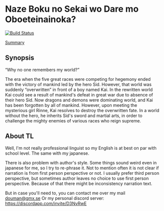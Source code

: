 # Naze Boku no Sekai wo Dare mo Oboeteinainoka?

[![Build Status](https://travis-ci.org/DoumanAsh/Naze_Boku_no_Sekai_wo_Dare_mo_Oboeteinainoka.svg?branch=master)](https://travis-ci.org/DoumanAsh/Naze_Boku_no_Sekai_wo_Dare_mo_Oboeteinainoka)

[Summary](src/SUMMARY.md)

## Synopsis

“Why no one remembers my world?”

The era when the five great races were competing for hegemony ended with the victory of mankind led by the hero Sid.
However, that world was suddenly “overwritten” in front of a boy named Kai.
In the rewritten world Kai could see a result of mankind's defeat in great war due to absence of their hero Sid.
Now dragons and demons were dominating world, and Kai has been forgotten by all of mankind.
However, upon meeting the mysterious girl Rinne, Kai resolves to destroy the overwritten fate.
In a world without the hero, he inherits Sid's sword and martial arts, in order to challenge the mighty enemies of various races who reign supreme.

## About TL

Well, I'm not really professional linguist so my English is at best on par with school level.
The same with my japanese.

There is also problem with author's style.
Some things sound weird even in japanese for me, so I try to re-phrase it.
Not to mention often it is not clear if narration is from first person perspective or not.
I usually prefer third person perspective, but sometimes author leaves no choice to use first person perspective.
Because of that there might be inconsistency narration text.

But in case you'll need to, you can contact me over my mail [douman@gmx.se](mailto:douman@gmx.se)
Or my personal discord server: https://discordapp.com/invite/D3NvRwE

